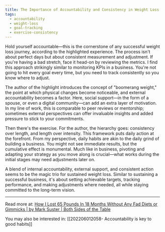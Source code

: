 ```yaml
---
title: The Importance of Accountability and Consistency in Weight Loss
tags:
  - accountability
  - weight-loss
  - goal-tracking
  - exercise-consistency
---
```

Hold yourself accountable—this is the cornerstone of any successful weight loss journey, according to the highlighted experience. The process isn't about perfect days but about consistent measurement and adjustment. If you're having a bad stretch, face it head-on by reviewing the metrics. I find this approach strikingly similar to monitoring KPIs in a business. You're not going to hit every goal every time, but you need to track consistently so you know where to adjust.

The author of the highlight introduces the concept of "boomerang weight," the point at which physical changes become noticeable, and external accountability becomes a factor. Here, social support—in the form of a spouse, or even a digital community—can add an extra layer of motivation. In my line of work, this is comparable to peer reviews or mentorship; sometimes external perspectives can offer invaluable insights and added pressure to stick to your commitments.

Then there's the exercise. For the author, the hierarchy goes: consistency over length, and length over intensity. This framework puts daily action at the forefront. From my perspective, daily habits are akin to the daily grind of building a business. You might not see immediate results, but the cumulative effect is monumental. Much like in business, pivoting and adapting your strategy as you move along is crucial—what works during the initial stages may need adjustments later on.

A blend of internal accountability, external support, and consistent action seems to be the magic trio for sustained weight loss. Similar to sustaining a successful business, it's about setting achievable targets, tracking performance, and making adjustments where needed, all while staying committed to the long-term vision.

----

Read more at: [How I Lost 65 Pounds In 18 Months Without Any Fad Diets or Gimmicks | by Mark Suster | Both Sides of the Table](https://bothsidesofthetable.com/how-i-lost-65-pounds-in-18-months-without-any-fad-diets-or-gimmicks-72a262f29f9c)

You may also be interested in: [[202206012058- Accountability is key to good habits]]